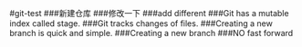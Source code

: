 #git-test
###新建仓库
###修改一下
###add different
###Git has a mutable index called stage.
###Git tracks changes of files.
###Creating a new branch is quick and simple.
###Creating a new branch 
###NO fast forward
